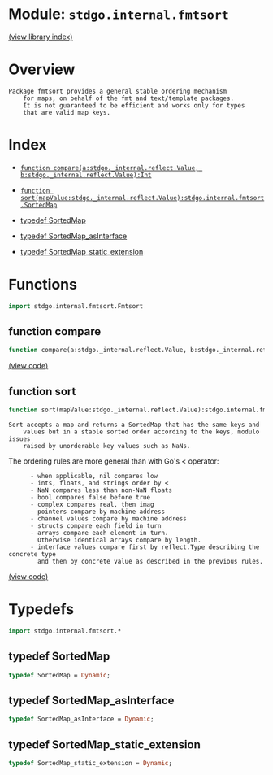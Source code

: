 # Module: `stdgo.internal.fmtsort`

[(view library index)](../../stdgo.md)


# Overview


```
Package fmtsort provides a general stable ordering mechanism
    for maps, on behalf of the fmt and text/template packages.
    It is not guaranteed to be efficient and works only for types
    that are valid map keys.
```
# Index


- [`function compare(a:stdgo._internal.reflect.Value, b:stdgo._internal.reflect.Value):Int`](<#function-compare>)

- [`function sort(mapValue:stdgo._internal.reflect.Value):stdgo.internal.fmtsort.SortedMap`](<#function-sort>)

- [typedef SortedMap](<#typedef-sortedmap>)

- [typedef SortedMap\_asInterface](<#typedef-sortedmap_asinterface>)

- [typedef SortedMap\_static\_extension](<#typedef-sortedmap_static_extension>)

# Functions


```haxe
import stdgo.internal.fmtsort.Fmtsort
```


## function compare


```haxe
function compare(a:stdgo._internal.reflect.Value, b:stdgo._internal.reflect.Value):Int
```


[\(view code\)](<./Fmtsort.hx#L10>)


## function sort


```haxe
function sort(mapValue:stdgo._internal.reflect.Value):stdgo.internal.fmtsort.SortedMap
```


```
Sort accepts a map and returns a SortedMap that has the same keys and
    values but in a stable sorted order according to the keys, modulo issues
    raised by unorderable key values such as NaNs.
```

The ordering rules are more general than with Go's \< operator:  

```
      - when applicable, nil compares low
      - ints, floats, and strings order by <
      - NaN compares less than non-NaN floats
      - bool compares false before true
      - complex compares real, then imag
      - pointers compare by machine address
      - channel values compare by machine address
      - structs compare each field in turn
      - arrays compare each element in turn.
        Otherwise identical arrays compare by length.
      - interface values compare first by reflect.Type describing the concrete type
        and then by concrete value as described in the previous rules.
```
[\(view code\)](<./Fmtsort.hx#L31>)


# Typedefs


```haxe
import stdgo.internal.fmtsort.*
```


## typedef SortedMap


```haxe
typedef SortedMap = Dynamic;
```


## typedef SortedMap\_asInterface


```haxe
typedef SortedMap_asInterface = Dynamic;
```


## typedef SortedMap\_static\_extension


```haxe
typedef SortedMap_static_extension = Dynamic;
```


